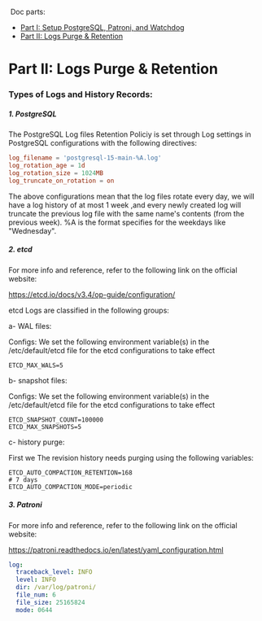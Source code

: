 &nbsp;Doc parts:


* [Part I: Setup PostgreSQL, Patroni, and Watchdog ](./Part%20I%20Setup%20PostgreSQL%2C%20Patroni%2C%20and%20Watchdog.md)
* [Part II: Logs Purge & Retention ](./Part%20II%20Logs%20Purge%20%26%20Retention.md)


# Part II: Logs Purge & Retention


### Types of Logs and History Records:

##### 1. PostgreSQL

The PostgreSQL Log files Retention Policiy is set through Log settings in PostgreSQL configurations with
 the following directives:

```conf
log_filename = 'postgresql-15-main-%A.log'
log_rotation_age = 1d
log_rotation_size = 1024MB
log_truncate_on_rotation = on
```

The above configurations mean that the log files rotate every day, we will have a log history of at most 1 week
 ,and every newly created log will truncate the previous log file with the same name's contents (from the 
 previous week). %A is the format specifies for the weekdays like "Wednesday".

##### 2. etcd

For more info and reference, refer to the following link on the official website:

[ https://etcd.io/docs/v3.4/op-guide/configuration/ ](https://etcd.io/docs/v3.4/op-guide/configuration/)

etcd Logs are classified in the following groups:

a- WAL files:

Configs: We set the following environment variable(s) in the /etc/default/etcd file for the
 etcd configurations to take effect

```shell
ETCD_MAX_WALS=5
```

b- snapshot files:

Configs: We set the following environment variable(s) in the /etc/default/etcd file for the
 etcd configurations to take effect

```shell
ETCD_SNAPSHOT_COUNT=100000
ETCD_MAX_SNAPSHOTS=5
```

c- history purge:

First we
The revision history needs purging using the following variables:
```shell
ETCD_AUTO_COMPACTION_RETENTION=168
# 7 days
ETCD_AUTO_COMPACTION_MODE=periodic
```

##### 3. Patroni

For more info and reference, refer to the following link on the official website:

[ https://patroni.readthedocs.io/en/latest/yaml_configuration.html ](https://patroni.readthedocs.io/en/latest/yaml_configuration.html)

```yaml
log:
  traceback_level: INFO
  level: INFO
  dir: /var/log/patroni/
  file_num: 6
  file_size: 25165824
  mode: 0644
```